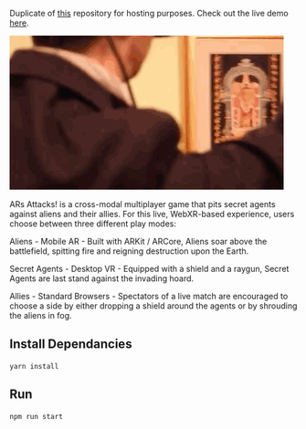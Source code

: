 Duplicate of [this](https://github.com/quinn-madson/ars-attacks) repository for hosting purposes. Check out the live demo [here](https://reckless.technology/archive/ars-attacks/).

![Image of ARs Attacks](https://github.com/jerknose/ars-attacks/blob/master/server/static/images/arsattacksvideo.gif?raw=true)

ARs Attacks! is a cross-modal multiplayer game that pits secret agents against aliens and their allies. For this live, WebXR-based experience, users choose between three different play modes:

Aliens - Mobile AR - Built with ARKit / ARCore, Aliens soar above the battlefield, spitting fire and reigning destruction upon the Earth.

Secret Agents - Desktop VR - Equipped with a shield and a raygun, Secret Agents are last stand against the invading hoard.

Allies - Standard Browsers - Spectators of a live match are encouraged to choose a side by either dropping a shield around the agents or by shrouding the aliens in fog.

Install Dependancies
------------

    yarn install

Run
------------

    npm run start





